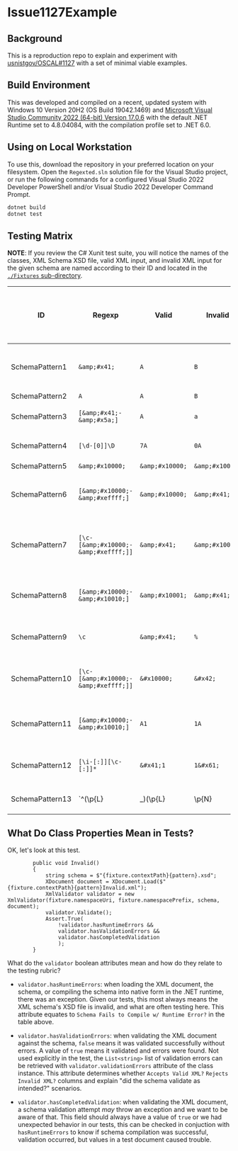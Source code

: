 # Issue1127Example

## Background

This is a reproduction repo to explain and experiment with [usnistgov/OSCAL#1127](https://github.com/usnistgov/OSCAL/issues/1127) with a set of minimal viable examples.

## Build Environment

This was developed and compiled on a recent, updated system with Windows 10 Version 20H2 (OS Build 19042.1469) and [Microsoft Visual Studio Community 2022 (64-bit) Version 17.0.6](https://visualstudio.microsoft.com/) with the default .NET Runtime set to 4.8.04084, with the compilation profile set to .NET 6.0.

## Using on Local Workstation

To use this, download the repository in your preferred location on your filesystem. Open the `Regexted.sln` solution file for the Visual Studio project, or run the following commands for a configured Visual Studio 2022 Developer PowerShell and/or Visual Studio 2022 Developer Command Prompt.

```sh
dotnet build
dotnet test
```

## Testing Matrix

**NOTE**: If you review the C# Xunit test suite, you will notice the names of the classes, XML Schema XSD file, valid XML input, and invalid XML input for the given schema are named according to their ID and located in the [`./Fixtures` sub-directory](./Fixtures/).

| ID | Regexp  | Valid  | Invalid  | Rationale | Schema Fails to Compile w/ Runtime Error? | Accepts Valid XML? | Rejects Invalid XML? | Notes |
|---|---|---|---|---|---|---|---|---|
| SchemaPattern1 | `&amp;#x41;`  | `A`  | `B`  | matches only "A" (numeric character reference) |  | X | X |  |
| SchemaPattern2 | `A`  | `A`  | `B`  | literal |  | X | X |  |
| SchemaPattern3 | `[&amp;#x41;-&amp;#x5a;]`  | `A`  | `a`  | matches A-Z (range) |  | X | X |  |
| SchemaPattern4 | `[\d-[0]]\D` | `7A` | `0A` | character class with exclusion |  | X | X |  |
| SchemaPattern5 | `&amp;#x10000;` | `&amp;#x10000;` | `&amp;#x10001;` | Unicode |  | X | X |  |
| SchemaPattern6 | `[&amp;#x10000;-&amp;#xeffff;]` | `&amp;#x10000;` | `&amp;#x41;` | big range of upper Unicode | X |  |  | `"The Pattern constraining facet is invalid - Invalid pattern ..."` |
| SchemaPattern7 | `[\c-[&amp;#x10000;-&amp;#xeffff;]]` | `&amp;#x41;` | `&amp;#x10000;` | XML name characters except for big range of upper Unicode | X |  |  |  `"The Pattern constraining facet is invalid - Invalid pattern ..."` |
| SchemaPattern8 | `[&amp;#x10000;-&amp;#x10010;]` | `&amp;#x10001;` | `&amp;#x41;` | More unicode range testing | X |   |  | `"The Pattern constraining facet is invalid - Invalid pattern ..."` |
| SchemaPattern9 | `\c` | `&amp;#x41;` | `%` | More unicode range testing | | X | X |  |
| SchemaPattern10 | `[\c-[&amp;#x10000;-&amp;#xeffff;]]` | `&#x10000;` | `&#x42;` | More unicode range testing | X |   |  | `"The Pattern constraining facet is invalid - Invalid pattern ..."` |
| SchemaPattern11 | `[&amp;#x10000;-&amp;#x10010;]` | `A1` | `1A` | More unicode range testing | X |   |  | `"The Pattern constraining facet is invalid - Invalid pattern ..."` |
| SchemaPattern12 | `[\i-[:]][\c-[:]]*` | `&#x41;1` | `1&#x61;` | More unicode range testing |  | X | X | |
| SchemaPattern13 | `^(\p{L}|_)(\p{L}|\p{N}|[.\-_])*$` | `ğ0.`| `.🚀🛑` | Testing recommended fix from usnistgov/metaschema#191 |  | X | X | |

## What Do Class Properties Mean in Tests?

OK, let's look at this test.

```
        public void Invalid()
        {
            string schema = $"{fixture.contextPath}{pattern}.xsd";
            XDocument document = XDocument.Load($"{fixture.contextPath}{pattern}Invalid.xml");
            XmlValidator validator = new XmlValidator(fixture.namespaceUri, fixture.namespacePrefix, schema, document);
            validator.Validate();
            Assert.True(
                !validator.hasRuntimeErrors &&
                validator.hasValidationErrors &&
                validator.hasCompletedValidation
                );
        }
```

What do the `validator` boolean attributes mean and how do they relate to the testing rubric?

- `validator.hasRuntimeErrors`: when loading the XML document, the schema, or compiling the schema into native form in the .NET runtime, there was an exception. Given our tests, this most always means the XML schema's XSD file is invalid, and what are often testing here. This attribute equates to `Schema Fails to Compile w/ Runtime Error?` in the table above.

- `validator.hasValidationErrors`: when validating the XML document against the schema, `false` means it was validated successfully without errors. A value of `true` means it validated and errors were found. Not used explicitly in the test, the `List<string>` list of validation errors can be retrieved with `validator.validationErrors` attribute of the class instance. This attribute determines whether `Accepts Valid XML?` `Rejects Invalid XML?` columns and explain "did the schema validate as intended?" scenarios.

- `validator.hasCompletedValidation`: when validating the XML document, a schema validation attempt _may_ throw an exception and we want to be aware of that. This field should always have a value of `true` or we had unexpected behavior in our tests, this can be checked in conjuction with `hasRuntimeErrors` to know if schema compilation was successful, validation occurred, but values in a test document caused trouble.
